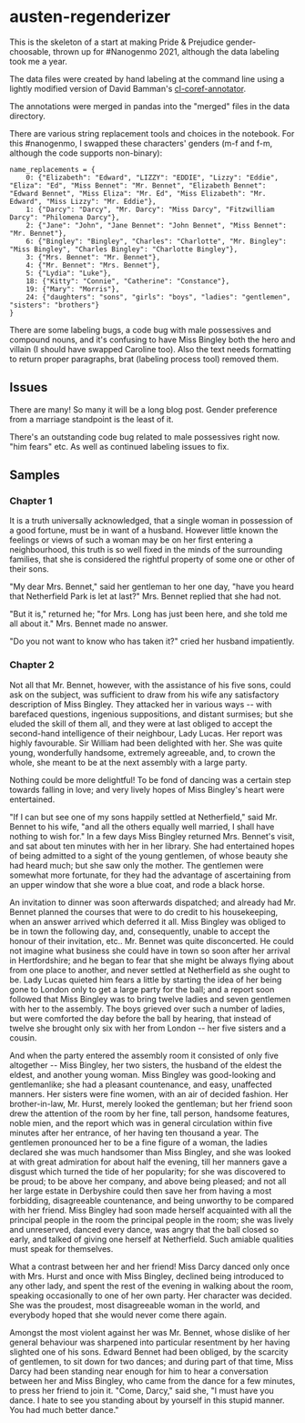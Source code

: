 # austen-regenderizer

This is the skeleton of a start at making Pride & Prejudice gender-choosable, thrown up for #Nanogenmo 2021, although the data labeling took me a year.

The data files were created by hand labeling at the command line using a lightly modified version of David Bamman's [cl-coref-annotator](https://github.com/dbamman/cl-coref-annotator).

The annotations were merged in pandas into the "merged" files in the data directory.

There are various string replacement tools and choices in the notebook.  For this #nanogenmo,
I swapped these characters' genders (m-f and f-m, although the code supports non-binary):

````
name_replacements = {
    0: {"Elizabeth": "Edward", "LIZZY": "EDDIE", "Lizzy": "Eddie", "Eliza": "Ed", "Miss Bennet": "Mr. Bennet", "Elizabeth Bennet": "Edward Bennet", "Miss Eliza": "Mr. Ed", "Miss Elizabeth": "Mr. Edward", "Miss Lizzy": "Mr. Eddie"},
    1: {"Darcy": "Darcy", "Mr. Darcy": "Miss Darcy", "Fitzwilliam Darcy": "Philomena Darcy"},
    2: {"Jane": "John", "Jane Bennet": "John Bennet", "Miss Bennet": "Mr. Bennet"},
    6: {"Bingley": "Bingley", "Charles": "Charlotte", "Mr. Bingley": "Miss Bingley", "Charles Bingley": "Charlotte Bingley"},
    3: {"Mrs. Bennet": "Mr. Bennet"},
    4: {"Mr. Bennet": "Mrs. Bennet"},
    5: {"Lydia": "Luke"},
    18: {"Kitty": "Connie", "Catherine": "Constance"},
    19: {"Mary": "Morris"},
    24: {"daughters": "sons", "girls": "boys", "ladies": "gentlemen", "sisters": "brothers"}
}
````

There are some labeling bugs, a code bug with male possessives and compound nouns, and 
it's confusing to have Miss Bingley both the hero and villain (I should have swapped Caroline too).  Also the text needs formatting to return proper paragraphs, brat (labeling process tool) removed them.

## Issues

There are many!  So many it will be a long blog post.  Gender preference from a marriage standpoint is the least of it.

There's an outstanding code bug related to male possessives right now. "him fears" etc. As well as continued labeling issues to fix.

## Samples

### Chapter 1

It is a truth universally acknowledged, that a single woman in possession of a good fortune, must be in want of a husband.
However little known the feelings or views of such a woman may be on her first entering a neighbourhood, this truth is so well fixed in the minds of the surrounding families, that she is considered the rightful property of some one or other of their sons.

"My dear Mrs. Bennet," said her gentleman to her one day, "have you heard that Netherfield Park is let at last?" Mrs. Bennet replied that she had not.

"But it is," returned he; "for Mrs. Long has just been here, and she told me all about it." Mrs. Bennet made no answer.

"Do you not want to know who has taken it?" cried her husband impatiently.

### Chapter 2


Not all that Mr. Bennet, however, with the assistance of his five sons, could ask on the subject, was sufficient to draw from his wife any satisfactory description of Miss Bingley.
They attacked her in various ways -- with barefaced questions, ingenious suppositions, and distant surmises; but she eluded the skill of them all, and they were at last obliged to accept the second-hand intelligence of their neighbour, Lady Lucas. Her report was highly favourable. Sir William had been delighted with her. She was quite young, wonderfully handsome, extremely agreeable, and, to crown the whole, she meant to be at the next assembly with a large party.

Nothing could be more delightful!
To be fond of dancing was a certain step towards falling in love; and very lively hopes of Miss Bingley's heart were entertained.

"If I can but see one of my sons happily settled at Netherfield," said Mr. Bennet to his wife, "and all the others equally well married, I shall have nothing to wish for."
In a few days Miss Bingley returned Mrs. Bennet's visit, and sat about ten minutes with her in her library. She had entertained hopes of being admitted to a sight of the young gentlemen, of whose beauty she had heard much; but she saw only the mother. The gentlemen were somewhat more fortunate, for they had the advantage of ascertaining from an upper window that she wore a blue coat, and rode a black horse.

An invitation to dinner was soon afterwards dispatched; and already had Mr. Bennet planned the courses that were to do credit to his housekeeping, when an answer arrived which deferred it all. Miss Bingley was obliged to be in town the following day, and, consequently, unable to accept the honour of their invitation, etc.. Mr. Bennet was quite disconcerted. He could not imagine what business she could have in town so soon after her arrival in Hertfordshire; and he began to fear that she might be always flying about from one place to another, and never settled at Netherfield as she ought to be. Lady Lucas quieted him fears a little by starting the idea of her being gone to London only to get a large party for the ball; and a report soon followed that Miss Bingley was to bring twelve ladies and seven gentlemen with her to the assembly. The boys grieved over such a number of ladies, but were comforted the day before the ball by hearing, that instead of twelve she brought only six with her from London -- her five sisters and a cousin.

And when the party entered the assembly room it consisted of only five altogether -- Miss Bingley, her two sisters, the husband of the eldest the eldest, and another young woman. Miss Bingley was good-looking and gentlemanlike; she had a pleasant countenance, and easy, unaffected manners. Her sisters were fine women, with an air of decided fashion. Her brother-in-law, Mr. Hurst, merely looked the gentleman; but her friend soon drew the attention of the room by her fine, tall person, handsome features, noble mien, and the report which was in general circulation within five minutes after her entrance, of her having ten thousand a year. The gentlemen pronounced her to be a fine figure of a woman, the ladies declared she was much handsomer than Miss Bingley, and she was looked at with great admiration for about half the evening, till her manners gave a disgust which turned the tide of her popularity; for she was discovered to be proud; to be above her company, and above being pleased; and not all her large estate in Derbyshire could then save her from having a most forbidding, disagreeable countenance, and being unworthy to be compared with her friend. Miss Bingley had soon made herself acquainted with all the principal people in the room the principal people in the room; she was lively and unreserved, danced every dance, was angry that the ball closed so early, and talked of giving one herself at Netherfield.
Such amiable qualities must speak for themselves.

What a contrast between her and her friend! Miss Darcy danced only once with Mrs. Hurst and once with Miss Bingley, declined being introduced to any other lady, and spent the rest of the evening in walking about the room, speaking occasionally to one of her own party. Her character was decided. She was the proudest, most disagreeable woman in the world, and everybody hoped that she would never come there again.

Amongst the most violent against her was Mr. Bennet, whose dislike of her general behaviour was sharpened into particular resentment by her having slighted one of his sons. Edward Bennet had been obliged, by the scarcity of gentlemen, to sit down for two dances; and during part of that time, Miss Darcy had been standing near enough for him to hear a conversation between her and Miss Bingley, who came from the dance for a few minutes, to press her friend to join it.
"Come, Darcy," said she, "I must have you dance. I hate to see you standing about by yourself  in this stupid manner. You had much better dance."





